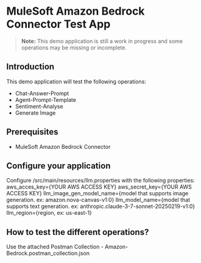 # MuleSoft Amazon Bedrock Connector Test App

> **Note:** This demo application is still a work in progress and some operations may be missing or incomplete.

## Introduction

This demo application will test the following operations:
- Chat-Answer-Prompt
- Agent-Prompt-Template
- Sentiment-Analyse
- Generate Image

## Prerequisites

- MuleSoft Amazon Bedrock Connector

## Configure your application

Configure /src/main/resources/llm.properties with the following properties:
aws_acces_key={YOUR AWS ACCESS KEY}
aws_secret_key={YOUR AWS ACCESS KEY}
llm_image_gen_model_name={model that supports image generation. ex: amazon.nova-canvas-v1:0}
llm_model_name={model that supports text generation. ex: anthropic.claude-3-7-sonnet-20250219-v1:0}
llm_region={region, ex: us-east-1}

## How to test the different operations?

Use the attached Postman Collection - Amazon-Bedrock.postman_collection.json

